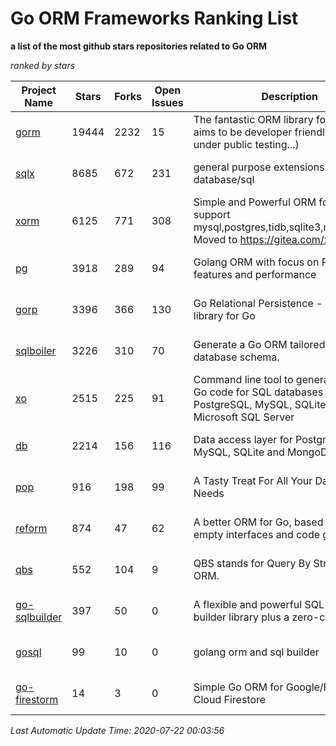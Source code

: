 Go ORM Frameworks Ranking List
==========

**a list of the most github stars repositories related to Go ORM**

*ranked by stars*

| Project Name | Stars | Forks | Open Issues | Description | Last Commit |
| ------------ | ----- | ----- | ----------- | ----------- | ----------- |
| [gorm](https://github.com/go-gorm/gorm) | 19444 | 2232 | 15 | The fantastic ORM library for Golang, aims to be developer friendly (v2 is under public testing...) | 2020-07-20 10:59:28 |
| [sqlx](https://github.com/jmoiron/sqlx) | 8685 | 672 | 231 | general purpose extensions to golang's database/sql | 2020-06-15 14:10:59 |
| [xorm](https://github.com/go-xorm/xorm) | 6125 | 771 | 308 | Simple and Powerful ORM for Go, support mysql,postgres,tidb,sqlite3,mssql,oracle, Moved to https://gitea.com/xorm/xorm | 2019-10-15 07:03:49 |
| [pg](https://github.com/go-pg/pg) | 3918 | 289 | 94 | Golang ORM with focus on PostgreSQL features and performance | 2020-07-19 06:19:05 |
| [gorp](https://github.com/go-gorp/gorp) | 3396 | 366 | 130 | Go Relational Persistence - an ORM-ish library for Go | 2019-10-26 21:47:07 |
| [sqlboiler](https://github.com/volatiletech/sqlboiler) | 3226 | 310 | 70 | Generate a Go ORM tailored to your database schema. | 2020-07-03 19:16:51 |
| [xo](https://github.com/xo/xo) | 2515 | 225 | 91 | Command line tool to generate idiomatic Go code for SQL databases supporting PostgreSQL, MySQL, SQLite, Oracle, and Microsoft SQL Server | 2020-04-25 01:19:23 |
| [db](https://github.com/upper/db) | 2214 | 156 | 116 | Data access layer for PostgreSQL, MySQL, SQLite and MongoDB. | 2020-06-30 19:33:43 |
| [pop](https://github.com/gobuffalo/pop) | 916 | 198 | 99 | A Tasty Treat For All Your Database Needs | 2020-07-07 15:46:17 |
| [reform](https://github.com/go-reform/reform) | 874 | 47 | 62 | A better ORM for Go, based on non-empty interfaces and code generation. | 2020-07-20 06:22:24 |
| [qbs](https://github.com/coocood/qbs) | 552 | 104 | 9 | QBS stands for Query By Struct. A Go ORM. | 2017-04-18 01:16:07 |
| [go-sqlbuilder](https://github.com/huandu/go-sqlbuilder) | 397 | 50 | 0 | A flexible and powerful SQL string builder library plus a zero-config ORM. | 2019-11-21 06:53:43 |
| [gosql](https://github.com/rushteam/gosql) | 99 | 10 | 0 | golang orm and sql builder | 2020-07-13 07:34:58 |
| [go-firestorm](https://github.com/jschoedt/go-firestorm) | 14 | 3 | 0 | Simple Go ORM for Google/Firebase Cloud Firestore | 2020-07-07 16:31:05 |

*Last Automatic Update Time: 2020-07-22 00:03:56*